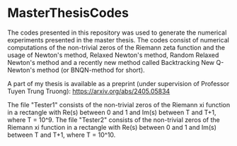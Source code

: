 # MasterThesisCodes
The codes presented in this repository was used to generate the numerical experiments presented in the master thesis. The codes consist of numerical computations of the non-trivial zeros of the Riemann zeta function and the usage of Newton's method, Relaxed Newton's method, Random Relaxed Newton's method and a recently new method called Backtracking New Q-Newton's method (or BNQN-method for short).

A part of my thesis is available as a preprint (under supervision of Professor Tuyen Trung Truong): https://arxiv.org/abs/2405.05834

The file "Tester1" consists of the non-trivial zeros of the Riemann xi function in a rectangle with Re(s) between 0 and 1 and Im(s) between T and T+1, where T = 10^9.
The file "Tester2" consists of the non-trivial zeros of the Riemann xi function in a rectangle with Re(s) between 0 and 1 and Im(s) between T and T+1, where T = 10^10.
